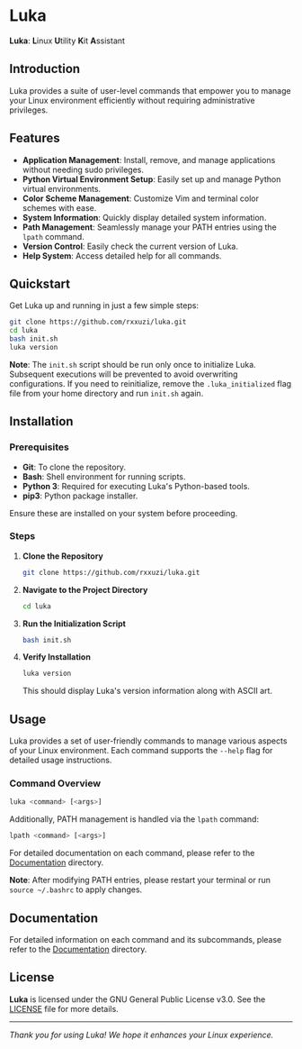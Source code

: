 # Luka

**Luka**: **L**inux **U**tility **K**it **A**ssistant

## Introduction

Luka provides a suite of user-level commands that empower you to manage your Linux environment efficiently without requiring administrative privileges.

## Features

- **Application Management**: Install, remove, and manage applications without needing sudo privileges.
- **Python Virtual Environment Setup**: Easily set up and manage Python virtual environments.
- **Color Scheme Management**: Customize Vim and terminal color schemes with ease.
- **System Information**: Quickly display detailed system information.
- **Path Management**: Seamlessly manage your PATH entries using the `lpath` command.
- **Version Control**: Easily check the current version of Luka.
- **Help System**: Access detailed help for all commands.

## Quickstart

Get Luka up and running in just a few simple steps:

```sh
git clone https://github.com/rxxuzi/luka.git
cd luka
bash init.sh
luka version
```

**Note**: The `init.sh` script should be run only once to initialize Luka. Subsequent executions will be prevented to avoid overwriting configurations. If you need to reinitialize, remove the `.luka_initialized` flag file from your home directory and run `init.sh` again.

## Installation

### Prerequisites

- **Git**: To clone the repository.
- **Bash**: Shell environment for running scripts.
- **Python 3**: Required for executing Luka's Python-based tools.
- **pip3**: Python package installer.

Ensure these are installed on your system before proceeding.

### Steps

1. **Clone the Repository**

    ```sh
    git clone https://github.com/rxxuzi/luka.git
    ```

2. **Navigate to the Project Directory**

    ```sh
    cd luka
    ```

3. **Run the Initialization Script**

    ```sh
    bash init.sh
    ```

4. **Verify Installation**

    ```sh
    luka version
    ```

    This should display Luka's version information along with ASCII art.

## Usage

Luka provides a set of user-friendly commands to manage various aspects of your Linux environment. Each command supports the `--help` flag for detailed usage instructions.

### Command Overview

```sh
luka <command> [<args>]
```

Additionally, PATH management is handled via the `lpath` command:

```sh
lpath <command> [<args>]
```

For detailed documentation on each command, please refer to the [Documentation](doc/) directory.

**Note**: After modifying PATH entries, please restart your terminal or run `source ~/.bashrc` to apply changes.

## Documentation

For detailed information on each command and its subcommands, please refer to the [Documentation](doc/) directory.

## License

**Luka** is licensed under the GNU General Public License v3.0. See the [LICENSE](LICENSE) file for more details.

---

*Thank you for using Luka! We hope it enhances your Linux experience.*
